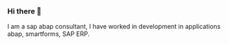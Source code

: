 ### Hi there 👋

I am a sap abap consultant, I have worked in development in applications abap, smartforms, SAP ERP.
